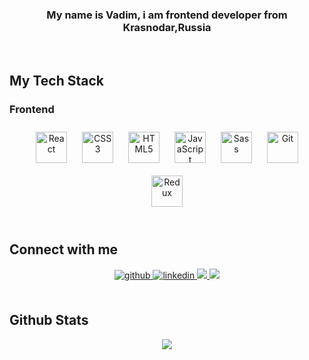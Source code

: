 ### <div align="center">My name is Vadim, i am frontend developer from Krasnodar,Russia</div>  
  

<br/>  


## My Tech Stack

### Frontend  
<div display='flex' gap='20px' width='100%' padding='10px' align="center">  
<a href="https://reactjs.org/" target="_blank"><img style="margin: 10px" src="https://profilinator.rishav.dev/skills-assets/react-original-wordmark.svg" alt="React" height="50" /></a>  
<a href="https://www.w3schools.com/css/" target="_blank"><img style="margin: 10px" src="https://profilinator.rishav.dev/skills-assets/css3-original-wordmark.svg" alt="CSS3" height="50" /></a>  
<a href="https://en.wikipedia.org/wiki/HTML5" target="_blank"><img style="margin: 10px" src="https://profilinator.rishav.dev/skills-assets/html5-original-wordmark.svg" alt="HTML5" height="50" /></a>  
<a href="https://www.javascript.com/" target="_blank"><img style="margin: 10px" src="https://profilinator.rishav.dev/skills-assets/javascript-original.svg" alt="JavaScript" height="50" /></a>  
<a href="https://sass-lang.com/" target="_blank"><img style="margin: 10px" src="https://profilinator.rishav.dev/skills-assets/sass-original.svg" alt="Sass" height="50" /></a>  
<a href="https://github.com/" target="_blank"><img style="margin: 10px" src="https://profilinator.rishav.dev/skills-assets/git-scm-icon.svg" alt="Git" height="50" /></a>  
<a href="https://redux.js.org/" target="_blank"><img style="margin: 10px" src="https://profilinator.rishav.dev/skills-assets/redux-original.svg" alt="Redux" height="50" /></a>  
</div> 

<br/>  


## Connect with me  
<div display='flex' gap='20px' align="center">
<a href="https://github.com/hateq" target="_blank">
<img src=https://img.shields.io/badge/github-%2324292e.svg?&style=for-the-badge&logo=github&logoColor=white alt=github style="margin-bottom: 5px;" />
</a>
<a href="https://linkedin.com/in/vadim-konyukhov-a958b9283/" target="_blank">
<img src=https://img.shields.io/badge/linkedin-%231E77B5.svg?&style=for-the-badge&logo=linkedin&logoColor=white alt=linkedin style="margin-bottom: 5px;" />
</a>  
  <a href="https://vk.com/cvrsdxdx" target="_blank">
  <img src="https://img.shields.io/badge/VK-blue?style=for-the-badge&logo=VK&logoColor=white"/>
  </a>
  <a href="https://t.me/fhdhddjb" target="_blank">
    <img src="https://img.shields.io/badge/Telegram-blue?style=for-the-badge&logo=telegram&logoColor=white"/>
  </a>
</div>  
  

<br/>  


## Github Stats  
<div align="center"><img src="https://github-readme-stats.vercel.app/api?username=hateq&show_icons=true&count_private=true&hide_border=true" align="center" /></div>  

<br/>  

